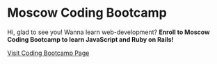 # Moscow Coding Bootcamp

Hi, glad to see you!
Wanna learn web-development?
**Enroll to Moscow Coding Bootcamp to learn JavaScript and Ruby on Rails!**

[Visit Coding Bootcamp Page](http://www.codingbootcamp.ru/ "Moscow Coding Bootcamp")
